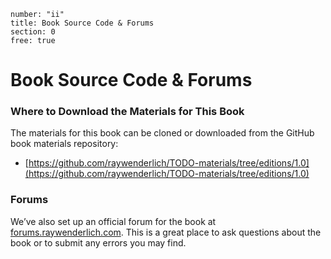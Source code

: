 ```metadata
number: "ii"
title: Book Source Code & Forums
section: 0
free: true
```

# Book Source Code & Forums

### Where to Download the Materials for This Book

The materials for this book can be cloned or downloaded from the GitHub book materials repository:

- [https://github.com/raywenderlich/TODO-materials/tree/editions/1.0](https://github.com/raywenderlich/TODO-materials/tree/editions/1.0)

### Forums

We’ve also set up an official forum for the book at [forums.raywenderlich.com](http://forums.raywenderlich.com/). This is a great place to ask questions about the book or to submit any errors you may find.
